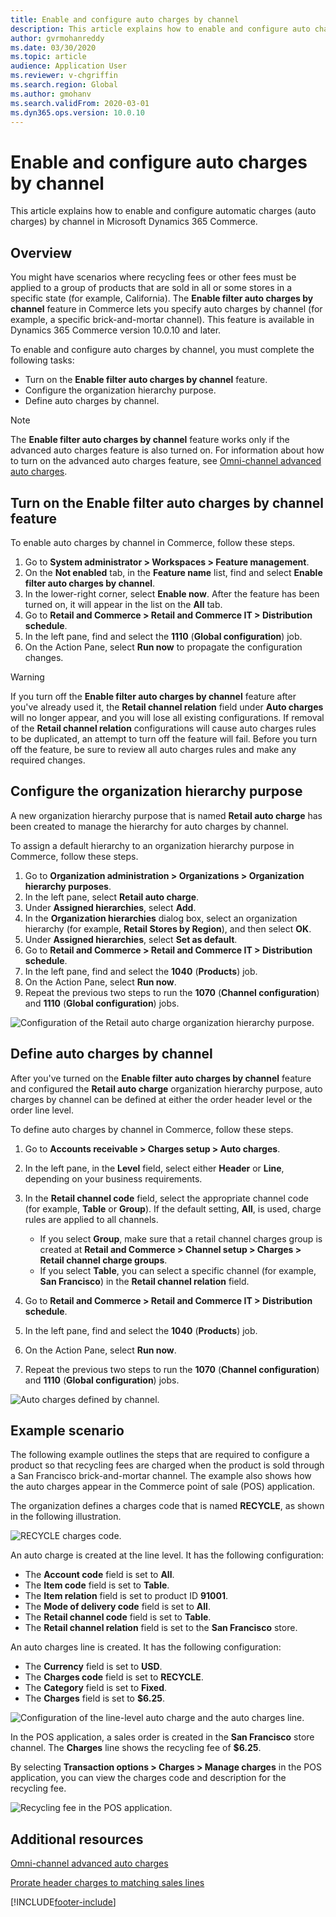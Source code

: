 ```yaml
---
title: Enable and configure auto charges by channel
description: This article explains how to enable and configure auto charges by channel in Microsoft Dynamics 365 Commerce.
author: gvrmohanreddy
ms.date: 03/30/2020
ms.topic: article
audience: Application User
ms.reviewer: v-chgriffin
ms.search.region: Global
ms.author: gmohanv
ms.search.validFrom: 2020-03-01
ms.dyn365.ops.version: 10.0.10
---
```


# Enable and configure auto charges by channel

This article explains how to enable and configure automatic charges (auto charges) by channel in Microsoft Dynamics 365 Commerce.

## Overview

You might have scenarios where recycling fees or other fees must be applied to a group of products that are sold in all or some stores in a specific state (for example, California). The **Enable filter auto charges by channel** feature in Commerce lets you specify auto charges by channel (for example, a specific brick-and-mortar channel). This feature is available in Dynamics 365 Commerce version 10.0.10 and later.

To enable and configure auto charges by channel, you must complete the following tasks:

- Turn on the **Enable filter auto charges by channel** feature.
- Configure the organization hierarchy purpose.
- Define auto charges by channel.

> [!NOTE]
> The **Enable filter auto charges by channel** feature works only if the advanced auto charges feature is also turned on. For information about how to turn on the advanced auto charges feature, see [Omni-channel advanced auto charges](omni-auto-charges.md).

## Turn on the Enable filter auto charges by channel feature

To enable auto charges by channel in Commerce, follow these steps.

1. Go to **System administrator \> Workspaces \> Feature management**.
1. On the **Not enabled** tab, in the **Feature name** list, find and select **Enable filter auto charges by channel**.
1. In the lower-right corner, select **Enable now**. After the feature has been turned on, it will appear in the list on the **All** tab.
1. Go to **Retail and Commerce \> Retail and Commerce IT \> Distribution schedule**.
1. In the left pane, find and select the **1110** (**Global configuration**) job.
1. On the Action Pane, select **Run now** to propagate the configuration changes.

> [!WARNING]
> If you turn off the **Enable filter auto charges by channel** feature after you've already used it, the **Retail channel relation** field under **Auto charges** will no longer appear, and you will lose all existing configurations. If removal of the **Retail channel relation** configurations will cause auto charges rules to be duplicated, an attempt to turn off the feature will fail. Before you turn off the feature, be sure to review all auto charges rules and make any required changes.

## Configure the organization hierarchy purpose

A new organization hierarchy purpose that is named **Retail auto charge** has been created to manage the hierarchy for auto charges by channel.

To assign a default hierarchy to an organization hierarchy purpose in Commerce, follow these steps.
		
1. Go to **Organization administration \> Organizations \> Organization hierarchy purposes**.
1. In the left pane, select **Retail auto charge**.
1. Under **Assigned hierarchies**, select **Add**.
1. In the **Organization hierarchies** dialog box, select an organization hierarchy (for example, **Retail Stores by Region**), and then select **OK**.
1. Under **Assigned hierarchies**, select **Set as default**.
1. Go to **Retail and Commerce \> Retail and Commerce IT \> Distribution schedule**.
1. In the left pane, find and select the **1040** (**Products**) job.
1. On the Action Pane, select **Run now**.
1. Repeat the previous two steps to run the **1070** (**Channel configuration**) and **1110** (**Global configuration**) jobs.

![Configuration of the Retail auto charge organization hierarchy purpose.](media/Auto-charges-org-hierarchy-purpose.png)

## Define auto charges by channel

After you've turned on the **Enable filter auto charges by channel** feature and configured the **Retail auto charge** organization hierarchy purpose, auto charges by channel can be defined at either the order header level or the order line level.

To define auto charges by channel in Commerce, follow these steps.

1. Go to **Accounts receivable \> Charges setup \> Auto charges**.
1. In the left pane, in the **Level** field, select either **Header** or **Line**, depending on your business requirements.
1. In the **Retail channel code** field, select the appropriate channel code (for example, **Table** or **Group**). If the default setting, **All**, is used, charge rules are applied to all channels.

    - If you select **Group**, make sure that a retail channel charges group is created at **Retail and Commerce \> Channel setup \> Charges \> Retail channel charge groups**.
    - If you select **Table**, you can select a specific channel (for example, **San Francisco**) in the **Retail channel relation** field.

1. Go to **Retail and Commerce \> Retail and Commerce IT \> Distribution schedule**.
1. In the left pane, find and select the **1040** (**Products**) job.
1. On the Action Pane, select **Run now**.
1. Repeat the previous two steps to run the **1070** (**Channel configuration**) and **1110** (**Global configuration**) jobs.
	
![Auto charges defined by channel.](media/Auto-charges-line-charge-by-channel.png)

## Example scenario

The following example outlines the steps that are required to configure a product so that recycling fees are charged when the product is sold through a San Francisco brick-and-mortar channel. The example also shows how the auto charges appear in the Commerce point of sale (POS) application.

The organization defines a charges code that is named **RECYCLE**, as shown in the following illustration.

![RECYCLE charges code.](media/Auto-charges-charge-code.png)

An auto charge is created at the line level. It has the following configuration:

- The **Account code** field is set to **All**.
- The **Item code** field is set to **Table**.
- The **Item relation** field is set to product ID **91001**.
- The **Mode of delivery code** field is set to **All**.
- The **Retail channel code** field is set to **Table**.
- The **Retail channel relation** field is set to the **San Francisco** store.

An auto charges line is created. It has the following configuration:

- The **Currency** field is set to **USD**.
- The **Charges code** field is set to **RECYCLE**.
- The **Category** field is set to **Fixed**.
- The **Charges** field is set to **$6.25**.

![Configuration of the line-level auto charge and the auto charges line.](media/Auto-charges-recyclingfee-line-fee.png)

In the POS application, a sales order is created in the **San Francisco** store channel. The **Charges** line shows the recycling fee of **$6.25**.

By selecting **Transaction options \> Charges \> Manage charges** in the POS application, you can view the charges code and description for the recycling fee.

![Recycling fee in the POS application.](media/pos-auto-charges-recyclingfee-line-fee.png)

## Additional resources

[Omni-channel advanced auto charges](omni-auto-charges.md)

[Prorate header charges to matching sales lines](pro-rate-charges-matching-lines.md)


[!INCLUDE[footer-include](../includes/footer-banner.md)]
